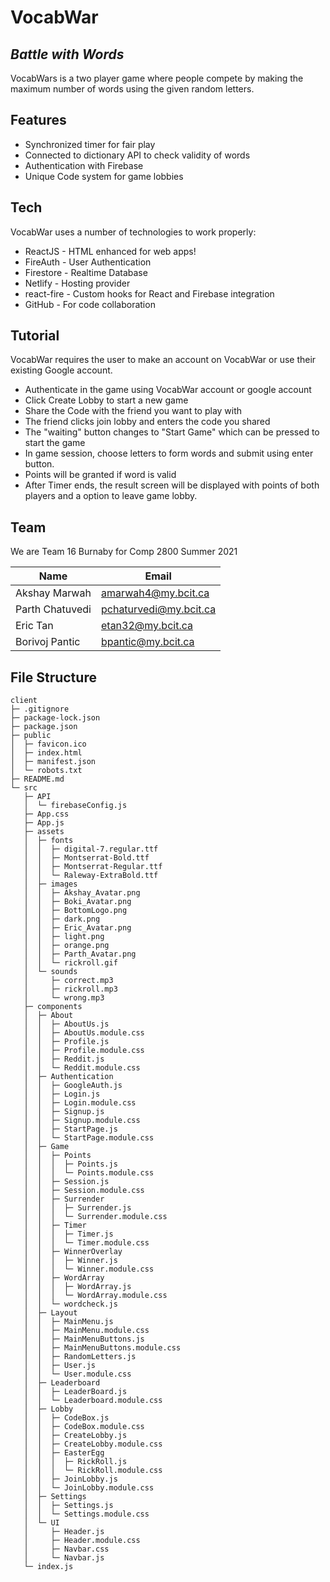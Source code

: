 # VocabWar

## _Battle with Words_

VocabWars is a two player game where people compete by making the maximum number of words using the given random letters.

## Features

- Synchronized timer for fair play
- Connected to dictionary API to check validity of words
- Authentication with Firebase
- Unique Code system for game lobbies

## Tech

VocabWar uses a number of technologies to work properly:

- ReactJS - HTML enhanced for web apps!
- FireAuth - User Authentication
- Firestore - Realtime Database
- Netlify - Hosting provider
- react-fire - Custom hooks for React and Firebase integration
- GitHub - For code collaboration

## Tutorial

VocabWar requires the user to make an account on VocabWar or use their existing Google account.

- Authenticate in the game using VocabWar account or google account
- Click Create Lobby to start a new game
- Share the Code with the friend you want to play with
- The friend clicks join lobby and enters the code you shared
- The "waiting" button changes to "Start Game" which can be pressed to start the game
- In game session, choose letters to form words and submit using enter button.
- Points will be granted if word is valid
- After Timer ends, the result screen will be displayed with points of both players and a option to leave game lobby.

## Team

We are Team 16 Burnaby for Comp 2800 Summer 2021

| Name            | Email                  |
| --------------- | ---------------------- |
| Akshay Marwah   | amarwah4@my.bcit.ca    |
| Parth Chatuvedi | pchaturvedi@my.bcit.ca |
| Eric Tan        | etan32@my.bcit.ca      |
| Borivoj Pantic  | bpantic@my.bcit.ca     |

## File Structure
```
client
├─ .gitignore
├─ package-lock.json
├─ package.json
├─ public
│  ├─ favicon.ico
│  ├─ index.html
│  ├─ manifest.json
│  └─ robots.txt
├─ README.md
└─ src
   ├─ API
   │  └─ firebaseConfig.js
   ├─ App.css
   ├─ App.js
   ├─ assets
   │  ├─ fonts
   │  │  ├─ digital-7.regular.ttf
   │  │  ├─ Montserrat-Bold.ttf
   │  │  ├─ Montserrat-Regular.ttf
   │  │  └─ Raleway-ExtraBold.ttf
   │  ├─ images
   │  │  ├─ Akshay_Avatar.png
   │  │  ├─ Boki_Avatar.png
   │  │  ├─ BottomLogo.png
   │  │  ├─ dark.png
   │  │  ├─ Eric_Avatar.png
   │  │  ├─ light.png
   │  │  ├─ orange.png
   │  │  ├─ Parth_Avatar.png
   │  │  └─ rickroll.gif
   │  └─ sounds
   │     ├─ correct.mp3
   │     ├─ rickroll.mp3
   │     └─ wrong.mp3
   ├─ components
   │  ├─ About
   │  │  ├─ AboutUs.js
   │  │  ├─ AboutUs.module.css
   │  │  ├─ Profile.js
   │  │  ├─ Profile.module.css
   │  │  ├─ Reddit.js
   │  │  └─ Reddit.module.css
   │  ├─ Authentication
   │  │  ├─ GoogleAuth.js
   │  │  ├─ Login.js
   │  │  ├─ Login.module.css
   │  │  ├─ Signup.js
   │  │  ├─ Signup.module.css
   │  │  ├─ StartPage.js
   │  │  └─ StartPage.module.css
   │  ├─ Game
   │  │  ├─ Points
   │  │  │  ├─ Points.js
   │  │  │  └─ Points.module.css
   │  │  ├─ Session.js
   │  │  ├─ Session.module.css
   │  │  ├─ Surrender
   │  │  │  ├─ Surrender.js
   │  │  │  └─ Surrender.module.css
   │  │  ├─ Timer
   │  │  │  ├─ Timer.js
   │  │  │  └─ Timer.module.css
   │  │  ├─ WinnerOverlay
   │  │  │  ├─ Winner.js
   │  │  │  └─ Winner.module.css
   │  │  ├─ WordArray
   │  │  │  ├─ WordArray.js
   │  │  │  └─ WordArray.module.css
   │  │  └─ wordcheck.js
   │  ├─ Layout
   │  │  ├─ MainMenu.js
   │  │  ├─ MainMenu.module.css
   │  │  ├─ MainMenuButtons.js
   │  │  ├─ MainMenuButtons.module.css
   │  │  ├─ RandomLetters.js
   │  │  ├─ User.js
   │  │  └─ User.module.css
   │  ├─ Leaderboard
   │  │  ├─ LeaderBoard.js
   │  │  └─ Leaderboard.module.css
   │  ├─ Lobby
   │  │  ├─ CodeBox.js
   │  │  ├─ CodeBox.module.css
   │  │  ├─ CreateLobby.js
   │  │  ├─ CreateLobby.module.css
   │  │  ├─ EasterEgg
   │  │  │  ├─ RickRoll.js
   │  │  │  └─ RickRoll.module.css
   │  │  ├─ JoinLobby.js
   │  │  └─ JoinLobby.module.css
   │  ├─ Settings
   │  │  ├─ Settings.js
   │  │  └─ Settings.module.css
   │  └─ UI
   │     ├─ Header.js
   │     ├─ Header.module.css
   │     ├─ Navbar.css
   │     └─ Navbar.js
   └─ index.js
```
